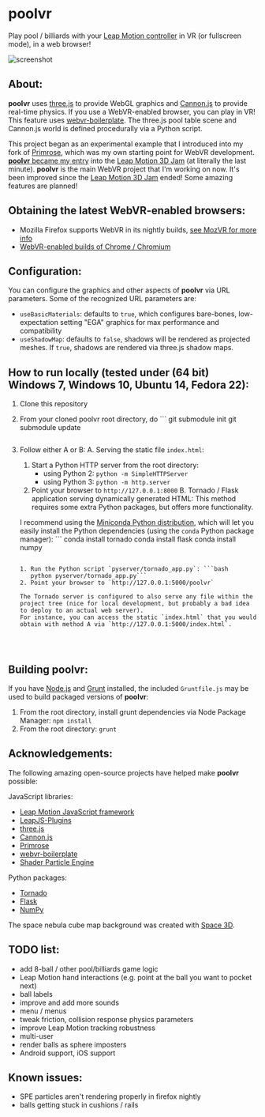 # **poolvr**

Play pool / billiards with your [Leap Motion controller](https://www.leapmotion.com) in VR (or fullscreen mode), in a web browser!

![screenshot](http://jzitelli.github.io/poolvr/images/poolvr-0.1.0.png)




## About:

**poolvr** uses [three.js](http://threejs.org) to provide WebGL graphics and [Cannon.js](http://www.cannonjs.org) to provide real-time physics.
If you use a WebVR-enabled browser, you can play in VR!  This feature uses [webvr-boilerplate](https://github.com/borismus/webvr-boilerplate).
The three.js pool table scene and Cannon.js world is defined procedurally via a Python script.


This project began as an experimental example that I introduced into
my fork of [Primrose](http://www.primroseeditor.com), which was my own starting point for WebVR development.
[**poolvr** became my entry](http://subvr.itch.io/poolvr) into the [Leap Motion 3D Jam](http://itch.io/jam/leapmotion3djam) (at literally the last minute).
**poolvr** is the main WebVR project that I'm working on now.
It's been improved since the [Leap Motion 3D Jam](http://itch.io/jam/leapmotion3djam) ended!  Some amazing features are planned!




## Obtaining the latest WebVR-enabled browsers:

- Mozilla Firefox supports WebVR in its nightly builds, [see MozVR for more info](http://mozvr.com)
- [WebVR-enabled builds of Chrome / Chromium](http://blog.tojicode.com/2014/07/bringing-vr-to-chrome.html)



<!--
## Desktop and VR tracking modes:

The default stick tracking mode (aka 'desktop') assumes that the Leap Motion sensor is stationary, facing up.

The VR stick tracking mode assumes that the sensor is [mounted to your HMD](https://developer.leapmotion.com/vr-setup).
Currently this mode is selected using a `vrLeap` URL parameter, e.g. you would point your browser to `http://127.0.0.1:5000?vrLeap=true`.

**I highly recommend using desktop tracking at the moment - in my experience it provides much better tool tracking in the context of cue stick in/out motions.**
-->



## Configuration:

You can configure the graphics and other aspects of **poolvr** via URL parameters.  Some of the recognized URL parameters are:

- `useBasicMaterials`: defaults to `true`, which configures bare-bones, low-expectation setting "EGA" graphics for max performance and compatibility
- `useShadowMap`: defaults to `false`, shadows will be rendered as projected meshes.  If `true`, shadows are rendered via three.js shadow maps.




## How to run locally (tested under (64 bit) Windows 7, Windows 10, Ubuntu 14, Fedora 22):

1. Clone this repository
2. From your cloned poolvr root directory, do ```
   git submodule init
   git submodule update
   ```
3. Follow either A or B:
   A. Serving the static file `index.html`:
      1. Start a Python HTTP server from the root directory:
         - using Python 2: `python -m SimpleHTTPServer`
         - using Python 3: `python -m http.server`
      2. Point your browser to `http://127.0.0.1:8000`
   B. Tornado / Flask application serving dynamically generated HTML:
      This method requires some extra Python packages, but offers more functionality.

      I recommend using the [Miniconda Python distribution](http://conda.pydata.org/miniconda.html),
      which will let you easily install the Python dependencies (using the `conda` Python package manager): ```
      conda install tornado
      conda install flask
      conda install numpy
      ```

      1. Run the Python script `pyserver/tornado_app.py`: ```bash
         python pyserver/tornado_app.py```
      2. Point your browser to `http://127.0.0.1:5000/poolvr`

      The Tornado server is configured to also serve any file within the project tree (nice for local development, but probably a bad idea to deploy to an actual web server).
      For instance, you can access the static `index.html` that you would obtain with method A via `http://127.0.0.1:5000/index.html`.




## Building **poolvr**:

If you have [Node.js](https://nodejs.org) and [Grunt](http://www.gruntjs.com) installed,
the included `Gruntfile.js` may be used to build packaged versions of **poolvr**:

1. From the root directory, install grunt dependencies via Node Package Manager: `npm install`
2. From the root directory: `grunt`




## Acknowledgements:

The following amazing open-source projects have helped make **poolvr** possible:

JavaScript libraries:
  - [Leap Motion JavaScript framework](https://github.com/leapmotion/leapjs)
  - [LeapJS-Plugins](https://github.com/leapmotion/leapjs-plugins)
  - [three.js](http://threejs.org)
  - [Cannon.js](http://www.cannonjs.org)
  - [Primrose](https://www.primroseeditor.com)
  - [webvr-boilerplate](https://github.com/borismus/webvr-boilerplate)
  - [Shader Particle Engine](https://github.com/squarefeet/ShaderParticleEngine)

Python packages:
  - [Tornado](http://www.tornadoweb.org)
  - [Flask](http://flask.pocoo.org/)
  - [NumPy](http://www.numpy.org)


The space nebula cube map background was created with [Space 3D](http://wwwtyro.github.io/space-3d/#animationSpeed=1&fov=90&nebulae=true&pointStars=true&resolution=1024&seed=1bblx79ds&stars=true&sun=false).



## TODO list:

- add 8-ball / other pool/billiards game logic
- Leap Motion hand interactions (e.g. point at the ball you want to pocket next)
- ball labels
- improve and add more sounds
- menu / menus
- tweak friction, collision response physics parameters
- improve Leap Motion tracking robustness
- multi-user
- render balls as sphere imposters
- Android support, iOS support



## Known issues:

- SPE particles aren't rendering properly in firefox nightly
- balls getting stuck in cushions / rails
